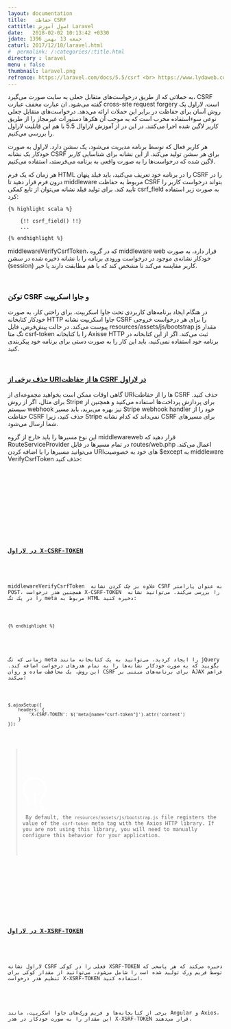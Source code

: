 ```yaml
---
layout: documentation
title:   حفاظت CSRF
cattitle: اصول آموزش Laravel
date:   2018-02-02 10:13:42 +0330
jdate: جمعه 13 بهمن 1396
caturl: 2017/12/18/laravel.html
#  permalink: /:categories/:title.html
directory : laravel
menu : false
thumbnail: laravel.png
refrence: https://laravel.com/docs/5.5/csrf <br> https://www.lydaweb.com/article/courses/laravel-5-5-tutorial/225/حفاظت-csrf-لاراول
---
```

<p>
به حملاتی که از طریق درخواست‌های متقابل جعلی به سایت صورت می‌گیرد، CSRF گفته می‌شود. ان عبارت مخفف عبارت cross-site request forgery است. لاراول یک روش آسان برای حفاظت در برابر این حملات ارائه می‌دهد. درخواست‌های متقابل جعلی نوعی سوءاستفاده مخرب است که به موجب آن هکرها دستورات غیرمجاز را از طریق کاربر لاگین شده اجرا می‌کنند. در این در از آموزش لاراوال 5.5 با هم این قابلیت لاراول را بررسی می‌کنیم.
</p>

<p>
هر کاربر فعال که توسط برنامه مدیریت می‌شود، یک سشن دارد. لاراول به صورت خودکار یک نشانه CSRF برای هر سشن تولید می‌کند. از این نشانه برای شناسایی کاربر لاگین شده‌ که درخواست‌ها را به صورت واقعی به برنامه می‌فرستد، استفاده می‌کنیم.
</p>

<p>
هر زمان که یک فرم HTML را در برنامه خود تعریف می‌کنید، باید فیلد پنهان CSRF را در درون فرم قرار دهید تا middleware مربوط به حفاظت CSRF بتواند درخواست کاربر را تایید کند. برای تولید فیلد نشانه می‌توان از تابع کمکی csrf_field به صورت زیر استفاده کرد:
</p>


<pre><code class="language-php  line-numbers">{% highlight scala %}<form method="POST" action="/profile">
    {!! csrf_field() !!}
    ...
</form>{% endhighlight %}</code></pre>

<p>
middlewareVerifyCsrfToken، که در گروه middleware web قرار دارد، به صورت خودکار نشانه‌ی موجود در درخواست ورودی برنامه را با نشانه ذخیره شده در سشن (session) کاربر مقایسه می‌کند تا مشخص کند که با هم مطابقت دارند یا خیر.
</p>

<br>
<h3>توکن CSRF و جاوا اسکریپت</h3>

<p>
در هنگام ایجاد برنامه‌های کاربردی تحت جاوا اسکریپت، برای راحتی کار، به صورت خودکار کتابخانه HTTP جاوا اسکریپت نشانه CSRF را برای هر درخواست خروجی پیوست می‌کند. در حالت پیش‌فرض، فایل resources/assets/js/bootstrap.js مقدار تگ متا csrf-token را با کتابخانه Axisse HTTP ثبت می‌کند. اگر از این کتابخانه در برنامه خود استفاده نمی‌کنید، باید این کار را به صورت دستی برای برنامه خود پیکربندی کنید.
</p>


<p>
<a name="csrf-excluding-uris"></a>
</p>

<br>
<h3><a href="#csrf-excluding-uris">حذف برخی از URIها از حفاظت CSRF در لاراول</a></h3>

<p>
گاهی اوقات ممکن است بخواهید مجموعه‌ای از URIها را از حفاظت CSRF حذف کنید. برای مثال، اگر از روش Stripe برای پردازش پرداخت‌ها استفاده می‌کنید و همچنین از سیستم webhook نیز بهره می‌برید، باید مسیر Stripe webhook handler خود را از حفاظت CSRF حذف کنید، زیرا Stripe نمی‌داند که کدام نشانه CSRF برای مسیرهای شما ارسال می‌شود.
</p>

<p>
این نوع مسیرها را باید خارج از گروه middlewareweb  قرار دهید که RouteServiceProvider در تمام مسیرها در فایل routes/web.php اعمال می‌کند. می‌توانید مسیرها را با اضافه کردن URIهای خود به خصوصیت $except به middleware VerifyCsrfToken حذف کنید:
</p>

<pre><code class="language-php  line-numbers">
<?php

namespace App\Http\Middleware;

use Illuminate\Foundation\Http\Middleware\VerifyCsrfToken as Middleware;

class VerifyCsrfToken extends Middleware
{
    /**
     * The URIs that should be excluded from CSRF verification.
     *
     * @var array
     */
    protected $except = [
        'stripe/*',
        'http://example.com/foo/bar',
        'http://example.com/foo/*',
    ];
}
</code></pre>

<p>
<a name="csrf-x-csrf-token"></a>
</p>

<br>
<h3><a href="#csrf-x-csrf-token">در لاراول X-CSRF-TOKEN</a></h3>

<p>
middlewareVerifyCsrfToken  علاوه بر چک کردن نشانه CSRF به عنوان پارامتر POST، همچنین هدر درخواست X-CSRF-TOKEN  را بررسی می‌کند. می‌توانید نشانه را در یک تگ meta مربوط به HTML ذخیره کنید:
</p>


<pre><code class="language-php  line-numbers"><meta name="csrf-token" content="{% highlight scala %}{!! csrf_token() !!}">{% endhighlight %}
</code></pre>

<p>
زمانی که تگ meta را ایجاد کردید، می‌توانید به یک کتابخانه مانند jQuery بگویید که به صورت خودکار نشانه‌ها را به تمام هدرهای درخواست اضافه کند. این روش، یک محافظت ساده و روان CSRF برای برنامه‌های مبتنی بر AJAX فراهم می‌‌کند:
</p>


<pre><code class="language-php  line-numbers">$.ajaxSetup({
    headers: {
        'X-CSRF-TOKEN': $('meta[name="csrf-token"]').attr('content')
    }
});
</code></pre>
<blockquote class="has-icon tip">

<p>
<div class="flag"><span class="svg"><svg xmlns="http://www.w3.org/2000/svg" xmlns:xlink="http://www.w3.org/1999/xlink" xmlns:a="http://ns.adobe.com/AdobeSVGViewerExtensions/3.0/" version="1.1" x="0px" y="0px" width="56.6px" height="87.5px" viewBox="0 0 56.6 87.5" enable-background="new 0 0 56.6 87.5" xml:space="preserve"><path fill="#FFFFFF" d="M28.7 64.5c-1.4 0-2.5-1.1-2.5-2.5v-5.7 -5V41c0-1.4 1.1-2.5 2.5-2.5s2.5 1.1 2.5 2.5v10.1 5 5.8C31.2 63.4 30.1 64.5 28.7 64.5zM26.4 0.1C11.9 1 0.3 13.1 0 27.7c-0.1 7.9 3 15.2 8.2 20.4 0.5 0.5 0.8 1 1 1.7l3.1 13.1c0.3 1.1 1.3 1.9 2.4 1.9 0.3 0 0.7-0.1 1.1-0.2 1.1-0.5 1.6-1.8 1.4-3l-2-8.4 -0.4-1.8c-0.7-2.9-2-5.7-4-8 -1-1.2-2-2.5-2.7-3.9C5.8 35.3 4.7 30.3 5.4 25 6.7 14.5 15.2 6.3 25.6 5.1c13.9-1.5 25.8 9.4 25.8 23 0 4.1-1.1 7.9-2.9 11.2 -0.8 1.4-1.7 2.7-2.7 3.9 -2 2.3-3.3 5-4 8L41.4 53l-2 8.4c-0.3 1.2 0.3 2.5 1.4 3 0.3 0.2 0.7 0.2 1.1 0.2 1.1 0 2.2-0.8 2.4-1.9l3.1-13.1c0.2-0.6 0.5-1.2 1-1.7 5-5.1 8.2-12.1 8.2-19.8C56.4 12 42.8-1 26.4 0.1zM43.7 69.6c0 0.5-0.1 0.9-0.3 1.3 -0.4 0.8-0.7 1.6-0.9 2.5 -0.7 3-2 8.6-2 8.6 -1.3 3.2-4.4 5.5-7.9 5.5h-4.1h38h-0.5 -3.6c-3.5 0-6.7-2.4-7.9-5.7l-0.1-0.4 -1.8-7.8c-0.4-1.1-0.8-2.1-1.2-3.1 -0.1-0.3-0.2-0.5-0.2-0.9 0.1-1.3 1.3-2.1 2.6-2.1h31C42.4 67.5 43.6 68.2 43.7 69.6zM37.7 72.5h36.9c-4.2 0-7.2 3.9-6.3 7.9 0.6 1.3 1.8 2.1 3.2 2.1h3.1 0.5 0.5 3.6c1.4 0 2.7-0.8 3.2-2.1L37.7 72.5z"></path></svg></span></div> By default, the <code class=" language-php">resources<span class="token operator">/</span>assets<span class="token operator">/</span>js<span class="token operator">/</span>bootstrap<span class="token punctuation">.</span>js</code> file registers the value of the <code class=" language-php">csrf<span class="token operator">-</span>token</code> meta tag with the Axios HTTP library. If you are not using this library, you will need to manually configure this behavior for your application.
</p>

</blockquote>

<p>
<a name="csrf-x-xsrf-token"></a>
</p>

<br>
<h3><a href="#csrf-x-xsrf-token">در لاراول X-XSRF-TOKEN</a></h3>

<p>
لاراول نشانه CSRF فعلی را در کوکی XSRF-TOKEN ذخیره می‌کند که هر پاسخی که توسط فریم ورک تولید شده است را شامل می‌شود. می‌توانید از مقدار کوکی برای تنظیم هدر درخواست X-XSRF-TOKEN استفاده کنید.
</p>


<p>
برخی از کتابخانه‌ها و فریم ورک‌های جاوا اسکریپت، مانند Angular و Axios، این مقدار را به صورت خودکار در هدر X-XSRF-TOKEN قرار می‌دهند.
</p>

